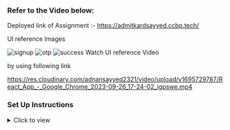 ### Refer to the Video below:

Deployed link of Assignment :- https://admitkardsayyed.ccbp.tech/

UI reference Images

<img src = "https://res.cloudinary.com/adnansayyed2321/image/upload/v1695730661/Screenshot_2023-09-26_174551_rztaq1.png" alt = "signup">

<img src = "https://res.cloudinary.com/adnansayyed2321/image/upload/v1695730664/Screenshot_2023-09-26_174610_en3w8l.png" alt = "otp">

<img src = "https://res.cloudinary.com/adnansayyed2321/image/upload/v1695730669/Screenshot_2023-09-26_174622_k25pi7.png" alt = "success">
Watch UI reference Video

by using following link

https://res.cloudinary.com/adnansayyed2321/video/upload/v1695729787/React_App_-_Google_Chrome_2023-09-26_17-24-02_igpswe.mp4

### Set Up Instructions

<details>
<summary>Click to view</summary>
- run this npm install react-input-otp
<br/>
- run this npm install react react-dom
<br/>
- Download dependencies by running `npm install`
<br/>
- Start up the app using `npm start`
<br/>

</details>
